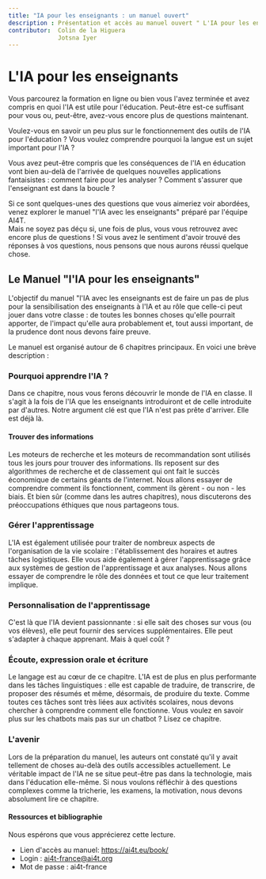 ```yaml
---
title: "IA pour les enseignants : un manuel ouvert"
description : Présentation et accès au manuel ouvert " L'IA pour les enseignants".
contributor:  Colin de la Higuera
              Jotsna Iyer
---
```

# L'IA pour les enseignants

Vous parcourez la formation en ligne ou bien vous l'avez terminée et avez compris en quoi l'IA est utile pour l'éducation. Peut-être est-ce suffisant pour vous ou, peut-être, avez-vous encore plus de questions maintenant.

Voulez-vous en savoir un peu plus sur le fonctionnement des outils de l'IA pour l'éducation ? Vous voulez comprendre pourquoi la langue est un sujet important pour l'IA ?

Vous avez peut-être compris que les conséquences de l'IA en éducation vont bien au-delà de l'arrivée de quelques nouvelles applications fantaisistes : comment faire pour les analyser ? Comment s'assurer que l'enseignant est dans la boucle ?

Si ce sont quelques-unes des questions que vous aimeriez voir abordées, venez explorer le manuel "l'IA avec les enseignants" préparé par l'équipe AI4T.  
Mais ne soyez pas déçu si, une fois de plus, vous vous retrouvez avec encore plus de questions ! Si vous avez le sentiment d'avoir trouvé des réponses à vos questions, nous pensons que nous aurons réussi quelque chose.

## Le Manuel "l'IA pour les enseignants"

L'objectif du manuel "l'IA avec les enseignants est de faire un pas de plus pour la sensibilisation des enseignants à l'IA et au rôle  que celle-ci peut jouer dans votre classe : de toutes les bonnes choses qu'elle pourrait apporter, de l'impact qu'elle aura probablement et, tout aussi important, de la prudence dont nous devons faire preuve.

Le manuel est organisé autour de 6 chapitres principaux. En voici une brève description :

### Pourquoi apprendre l'IA ?

Dans ce chapitre, nous vous ferons découvrir le monde de l'IA en classe.
Il s'agit à la fois de l'IA que les enseignants introduiront et de celle introduite par d'autres. Notre argument clé est que l'IA n'est pas prête d'arriver. Elle est déjà là.

#### Trouver des informations

Les moteurs de recherche et les moteurs de recommandation sont utilisés tous les jours pour trouver des informations. Ils reposent sur des algorithmes de recherche et de classement qui ont fait le succès économique de certains géants de l'internet. Nous allons essayer de comprendre comment ils fonctionnent, comment ils gèrent - ou non - les biais. Et bien sûr (comme dans les autres chapitres), nous discuterons des préoccupations éthiques que nous partageons tous.

### Gérer l'apprentissage

L'IA est également utilisée pour traiter de nombreux aspects de l'organisation de la vie scolaire : l'établissement des horaires et autres tâches logistiques. Elle vous aide également à gérer l'apprentissage grâce aux systèmes de gestion de l'apprentissage et aux analyses. Nous allons essayer de comprendre le rôle des données et tout ce que leur traitement implique.

### Personnalisation de l'apprentissage

C'est là que l'IA devient passionnante : si elle sait des choses sur vous (ou vos élèves), elle peut fournir des services supplémentaires. Elle peut s'adapter à chaque apprenant. Mais à quel coût ?

### Écoute, expression orale et écriture

Le langage est au cœur de ce chapitre. L'IA est de plus en plus performante dans les tâches linguistiques : elle est capable de traduire, de transcrire, de proposer des résumés et même, désormais, de produire du texte. Comme toutes ces tâches sont très liées aux activités scolaires, nous devons chercher à comprendre comment elle fonctionne. Vous voulez en savoir plus sur les chatbots mais pas sur un chatbot ? Lisez ce chapitre.

### L'avenir

Lors de la préparation du manuel, les auteurs ont constaté qu'il y avait tellement de choses au-delà des outils accessibles actuellement. Le véritable impact de l'IA ne se situe peut-être pas dans la technologie, mais dans l'éducation elle-même. Si nous voulons réfléchir à des questions complexes comme la tricherie, les examens, la motivation, nous devons absolument lire ce chapitre.

#### Ressources et bibliographie

Nous espérons que vous apprécierez cette lecture.  

- Lien d'accès au manuel: https://ai4t.eu/book/
- Login : ai4t-france@ai4t.org
- Mot de passe : ai4t-france
